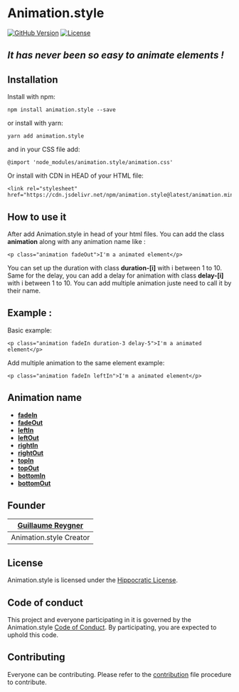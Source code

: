 # Animation.style

[![GitHub Version](https://img.shields.io/github/v/release/guillaume-rygn/animation-style.svg?style=for-the-badge)](https://github.com/guillaume-rygn/animation-style/releases) [![License](https://img.shields.io/badge/license-hippocratic%20license-orange.svg?longCache=true&style=for-the-badge)](LICENSE.md)

## ***It has never been so easy to animate elements !***

## Installation

Install with npm:
```shell
npm install animation.style --save
```

or install with yarn: 

```shell
yarn add animation.style
```

and in your CSS file add: 

```
@import 'node_modules/animation.style/animation.css'
```

Or install with CDN in HEAD of your HTML file: 

```
<link rel="stylesheet" href="https://cdn.jsdelivr.net/npm/animation.style@latest/animation.min.css"/>
```

## How to use it 

After add Animation.style in head of your html files. You can add the class **animation** along with any animation name like :

```
<p class="animation fadeOut">I'm a animated element</p>
```

You can set up the duration with class **duration-[i]** with i between 1 to 10.
Same for the delay, you can add a delay for animation with class **delay-[i]** with i between 1 to 10.
You can add multiple animation juste need to call it by their name.

## Example : 

Basic example: 
```
<p class="animation fadeIn duration-3 delay-5">I'm a animated element</p>
```
Add multiple animation to the same element example: 

```
<p class="animation fadeIn leftIn">I'm a animated element</p>
```

## Animation name

- **[fadeIn](source/fade/fadeIn.css)**
- **[fadeOut](source/fade/fadeOut.css)**
- **[leftIn](source/translate/leftIn.css)**
- **[leftOut](source/translate/leftOut.css)**
- **[rightIn](source/translate/rightIn.css)**
- **[rightOut](source/translate/rightOut.css)**
- **[topIn](source/translate/topIn.css)**
- **[topOut](source/translate/topOut.css)**
- **[bottomIn](source/translate/bottomIn.css)**
- **[bottomOut](source/translate/bottomOut.css)**

## Founder

| [Guillaume Reygner](https://github.com/guillaume-rygn) |
| ----------- |
| Animation.style Creator | 

## License

Animation.style is licensed under the [Hippocratic License](LICENSE.md).

## Code of conduct

This project and everyone participating in it is governed by the Animation.style [Code of Conduct](CODE_OF_CONDUCT.md). By participating, you are expected to uphold this code. 


## Contributing

Everyone can be contributing. Please refer to the [contribution](CONTRIBUTING.md) file procedure to contribute.


